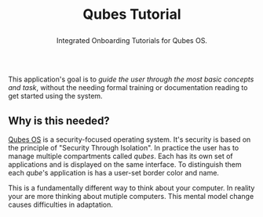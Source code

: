# <p align="center">Qubes Tutorial</p>
<p align="center">Integrated Onboarding Tutorials for Qubes OS.</p>
<br/><br/>

This application's goal is to *guide the user through the most basic concepts and task*, without the needing formal training or documentation reading to get started using the system.

## Why is this needed?
[Qubes OS](qubes-os.org/) is a security-focused operating system. It's security is based on the principle of "Security Through Isolation". In practice the user has to manage multiple compartments called *qubes*. Each has its own set of applications and is displayed on the same interface. To distinguish them each *qube*'s application is has a user-set border color and name.

This is a fundamentally different way to think about your computer. In reality your are more thinking about mutiple computers. This mental model change causes difficulties in adaptation. 

